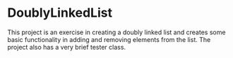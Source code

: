 # DoublyLinkedList
This project is an exercise in creating a doubly linked list and creates some basic functionality in adding and removing elements from the list. The project also has a very brief tester class.
